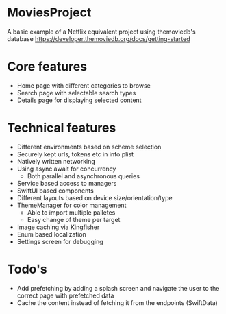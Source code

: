 # MoviesProject
A basic example of a Netflix equivalent project using themoviedb's database 
https://developer.themoviedb.org/docs/getting-started

# Core features
- Home page with different categories to browse
- Search page with selectable search types
- Details page for displaying selected content

# Technical features
- Different environments based on scheme selection
- Securely kept urls, tokens etc in info.plist
- Natively written networking
- Using async await for concurrency
   - Both parallel and asynchronous queries 
- Service based access to managers
- SwiftUI based components
- Different layouts based on device size/orientation/type
- ThemeManager for color management
   - Able to import multiple palletes
   - Easy change of theme per target
- Image caching via Kingfisher
- Enum based localization
- Settings screen for debugging

# Todo's
- Add prefetching by adding a splash screen and navigate the user to the correct page with prefetched data
- Cache the content instead of fetching it from the endpoints (SwiftData)

